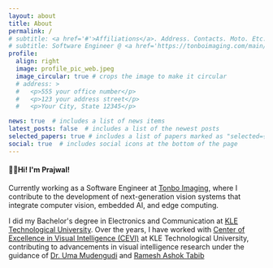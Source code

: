 ```yaml
---
layout: about
title: About
permalink: /
# subtitle: <a href='#'>Affiliations</a>. Address. Contacts. Moto. Etc.
# subtitle: Software Engineer @ <a href='https://tonboimaging.com/main/'>Tonbo Imaging</a> Bengaluru, India.
profile:
  align: right
  image: profile_pic_web.jpeg
  image_circular: true # crops the image to make it circular
  # address: >
  #   <p>555 your office number</p>
  #   <p>123 your address street</p>
  #   <p>Your City, State 12345</p>

news: true  # includes a list of news items
latest_posts: false  # includes a list of the newest posts
selected_papers: true # includes a list of papers marked as "selected={true}"
social: true  # includes social icons at the bottom of the page
---
```



<h4><span class="wave">👋🏾</span>Hi! I'm Prajwal!</h4>Currently working as a Software Engineer at <a href="https://www.tonboimaging.com/">Tonbo Imaging</a>, where I contribute to the development of next-generation vision systems that integrate computer vision, embedded AI, and edge computing.

I did my Bachelor's degree in Electronics and Communication at <a href="https://www.kletech.ac.in/">KLE Technological University</a>. Over the years, I have worked with <a href="https://www.kletech.ac.in/research/center-of-excellence-in-visual-intelligence-cevi">Center of Excellence in Visual Intelligence (CEVI)</a> at KLE Technological University, contributing to advancements in visual intelligence research under the guidance of <a href="https://scholar.google.co.in/citations?user=xBaqwmkAAAAJ&amp;hl=en">Dr. Uma Mudengudi</a> and <a href="https://scholar.google.com/citations?user=hZbrO4IAAAAJ&amp;hl=en">Ramesh Ashok Tabib</a>

<!-- Write your biography here. Tell the world about yourself. Link to your favorite [subreddit](http://reddit.com). You can put a picture in, too. The code is already in, just name your picture `prof_pic.jpg` and put it in the `img/` folder.

Put your address / P.O. box / other info right below your picture. You can also disable any these elements by editing `profile` property of the YAML header of your `_pages/about.md`. Edit `_bibliography/papers.bib` and Jekyll will render your [publications page](/al-folio/publications/) automatically.
Link to your social media connections, too. This theme is set up to use [Font Awesome icons](http://fortawesome.github.io/Font-Awesome/) and [Academicons](https://jpswalsh.github.io/academicons/), like the ones below. Add your Facebook, Twitter, LinkedIn, Google Scholar, or just disable all of them. -->